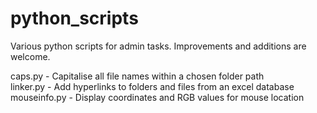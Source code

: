 # python_scripts
Various python scripts for admin tasks. Improvements and additions are welcome.

caps.py - Capitalise all file names within a chosen folder path  
linker.py - Add hyperlinks to folders and files from an excel database
mouseinfo.py - Display coordinates and RGB values for mouse location